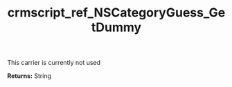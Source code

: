 ﻿---
title: crmscript_ref_NSCategoryGuess_GetDummy
description: String NSCategoryGuess.GetDummy()
intellisense: NSCategoryGuess.GetDummy
keywords: NSCategoryGuess, GetDummy
so.topic: reference
---

This carrier is currently not used

**Returns:** String


